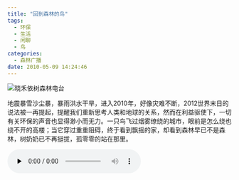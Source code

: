 ```yaml
---
title: "回到森林的鸟"
tags:
  - 环保
  - 生活
  - 闲聊
  - 鸟
categories:
  - 森林广播
date: 2010-05-09 14:24:46
---
```


![晓禾依树森林电台](../../../images/radiocover/radio_007.jpg) 

地震暴雪沙尘暴，暴雨洪水干旱，进入2010年，好像灾难不断，2012世界末日的说法被一再提起，提醒我们重新思考人类和地球的关系，然而在利益驱使下，一切有关环保的声音也显得渺小而无力。一只鸟飞过烟雾缭绕的城市，眼前是怎么绕也绕不开的高楼；当它穿过重重阻碍，终于看到飘摇的家，却看到森林早已不是森林，树奶奶已不再挺拔，孤零零的站在那里。   

<audio id="audio" controls="" preload="none">
  <source id="mp3" src="http://www.coletree.com/radio/coletree_radio_007.mp3">
</audio>